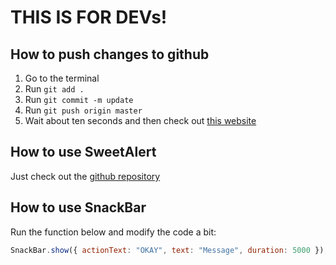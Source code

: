 <!--HEY!!! IF YOU SEE THIS TEXT, INSTEAD PREVIEW THE MARKDOWN FILE IN THE GITHUB REPOSITORY https://github.com/Someone68/CELESTRIX -->

# THIS IS FOR DEVs!

## How to push changes to github

1. Go to the terminal
2. Run `git add .`
3. Run `git commit -m update`
4. Run `git push origin master`
5. Wait about ten seconds and then check out [this website](https://celestrix.netlify.app/)

## How to use SweetAlert

Just check out the [github repository](https://github.com/t4t5/sweetalert)

## How to use SnackBar

Run the function below and modify the code a bit:

```javascript
SnackBar.show({ actionText: "OKAY", text: "Message", duration: 5000 });
```
